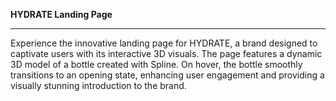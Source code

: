 <b>HYDRATE Landing Page</b>
<hr>

Experience the innovative landing page for HYDRATE, a brand designed to captivate users with its interactive 3D visuals. The page features a dynamic 3D model of a bottle created with Spline. On hover, the bottle smoothly transitions to an opening state, enhancing user engagement and providing a visually stunning introduction to the brand.